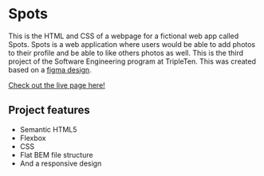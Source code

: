 # Spots

This is the HTML and CSS of a webpage for a fictional web app called Spots. Spots is a web application where users would be able to add photos to their profile and be able to like others photos as well. This is the third project of the Software Engineering program at TripleTen. This was created based on a [figma design](https://www.figma.com/file/BBNm2bC3lj8QQMHlnqRsga/Sprint-3-Project-%E2%80%94-Spots?type=design&node-id=2%3A60&mode=design&t=afgNFybdorZO6cQo-1).

[Check out the live page here!](https://tcatt71.github.io/se_project_spots/)

## Project features

- Semantic HTML5
- Flexbox
- CSS
- Flat BEM file structure
- And a responsive design
